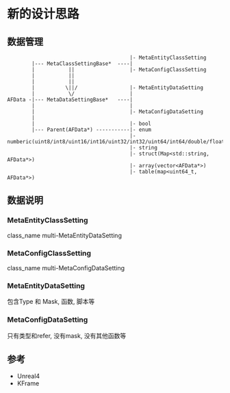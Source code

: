 # 新的设计思路

## 数据管理

```plain text
                                        |- MetaEntityClassSetting
        |--- MetaClassSettingBase*  ----|
        |           ||                  |- MetaConfigClassSetting
        |           ||
        |           ||
        |          \||/                 |- MetaEntityDataSetting
        |           \/                  |
AFData -|--- MetaDataSettingBase*   ----|
        |                               |
        |                               |- MetaConfigDataSetting
        |
        |                               |- bool
        |--- Parent(AFData*) -----------|- enum
                                        |- numberic(uint8/int8/uint16/int16/uint32/int32/uint64/int64/double/float)
                                        |- string
                                        |- struct(Map<std::string, AFData*>)
                                        |- array(vector<AFData*>)
                                        |- table(map<uint64_t, AFData*>)
```

## 数据说明

### MetaEntityClassSetting

class_name
multi-MetaEntityDataSetting

### MetaConfigClassSetting

class_name
multi-MetaConfigDataSetting

### MetaEntityDataSetting

包含Type 和 Mask, 函数, 脚本等

### MetaConfigDataSetting

只有类型和refer, 没有mask, 没有其他函数等

## 参考

- Unreal4
- KFrame